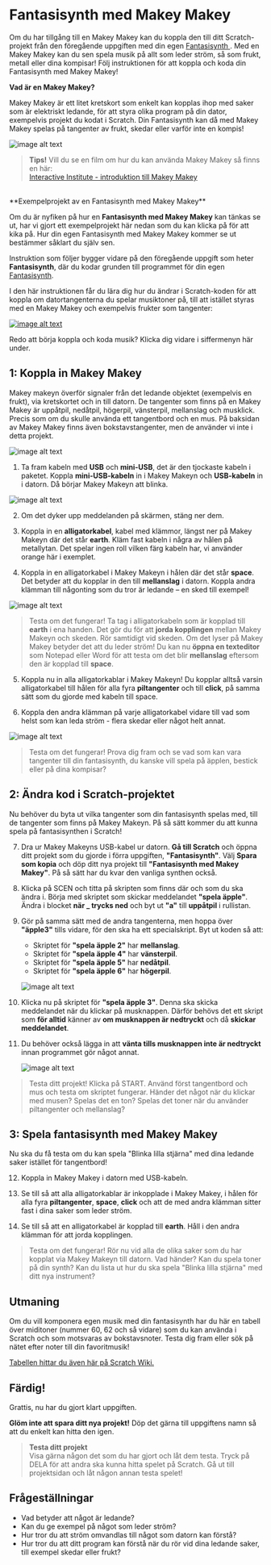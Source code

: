 # Fantasisynth med Makey Makey

Om du har tillgång till en Makey Makey kan du koppla den till ditt Scratch-projekt från den föregående uppgiften med din egen <a href="https://www.kodboken.se/start/skapa-musik/uppgifter-i-scratch/fantasisynth" target="_blank"> Fantasisynth </a>. Med en Makey Makey kan du sen spela musik på allt som leder ström, så som frukt, metall eller dina kompisar! Följ instruktionen för att koppla och koda din Fantasisynth med Makey Makey! 


**Vad är en Makey Makey?**

Makey Makey är ett litet kretskort som enkelt kan kopplas ihop med saker som är elektriskt ledande, för att styra olika program på din dator, exempelvis projekt du kodat i Scratch. Din Fantasisynth kan då med Makey Makey spelas på tangenter av frukt, skedar eller varför inte en kompis! 

![image alt text](image_2.png) 

>**Tips!** Vill du se en film om hur du kan använda Makey Makey så finns en här:  
 <a href="https://www.youtube.com/watch?v=ICd7HzurorM&feature=youtu.be&list=PLD0HD_3AJljWqSuZ31DeGi2Iv7Yzp0NRp" target="_blank">  Interactive Institute - introduktion till Makey Makey </a>

<br>
**Exempelprojekt av en Fantasisynth med Makey Makey**

Om du är nyfiken på hur en **Fantasisynth med Makey Makey** kan tänkas se ut, har vi gjort ett exempelprojekt här nedan som du kan klicka på för att kika på. Hur din egen Fantasisynth med Makey Makey kommer se ut bestämmer såklart du själv sen. 

Instruktion som följer bygger vidare på den föregående uppgift som heter **Fantasisynth**, där du kodar grunden till programmet för din egen <a href="https://www.kodboken.se/start/skapa-musik/uppgifter-i-scratch/fantasisynth?chpt=0" target="_blank">Fantasisynth</a>.

I den här instruktionen får du lära dig hur du ändrar i Scratch-koden för att koppla om datortangenterna du spelar musiktoner på, till att istället styras med en Makey Makey och exempelvis frukter som tangenter: <a href="https://scratch.mit.edu/projects/130726473/" target="_blank">

![image alt text](image_6.png)</a>

Redo att börja koppla och koda musik? Klicka dig vidare i siffermenyn här under.

## 1: Koppla in Makey Makey
Makey makeyn överför signaler från det ledande objektet (exempelvis en frukt), via kretskortet och in till datorn. De tangenter som finns på en Makey Makey är uppåtpil, nedåtpil, högerpil, vänsterpil, mellanslag och musklick. Precis som om du skulle använda ett tangentbord och en mus. På baksidan av Makey Makey finns även bokstavstangenter, men de använder vi inte i detta projekt.

![image alt text](image_0.png)

1.	 Ta fram kabeln med **USB** och **mini-USB**, det är den tjockaste kabeln i paketet. Koppla **mini-USB-kabeln** in i Makey Makeyn och **USB-kabeln** in i datorn. Då börjar Makey Makeyn att blinka.

![image alt text](image_1.png)

2.	Om det dyker upp meddelanden på skärmen, stäng ner dem.

3.	Koppla in en **alligatorkabel**, kabel med klämmor, längst ner på Makey Makeyn där det står **earth**. Kläm fast kabeln i några av hålen på metallytan. Det spelar ingen roll vilken färg kabeln har, vi använder orange här i exemplet.

4.	Koppla in en alligatorkabel i Makey Makeyn i hålen där det står **space**. Det betyder att du kopplar in den till **mellanslag** i datorn. Koppla andra klämman till någonting som du tror är ledande – en sked till exempel!

![image alt text](image_3.png)

> Testa om det fungerar! Ta tag i alligatorkabeln som är kopplad till **earth** i ena handen. Det gör du för att **jorda kopplingen** mellan Makey Makeyn och skeden. Rör samtidigt vid skeden. Om det lyser på Makey Makey betyder det att du leder ström! Du kan nu **öppna en texteditor** som Notepad eller Word för att testa om det blir **mellanslag** eftersom den är kopplad till **space**.

5.	Koppla nu in alla alligatorkablar i Makey Makeyn! Du kopplar alltså varsin alligatorkabel till hålen för alla fyra **piltangenter** och till **click**, på samma sätt som du gjorde med kabeln till space.

6.	Koppla den andra klämman på varje alligatorkabel vidare till vad som helst som kan leda ström - flera skedar eller något helt annat.

![image alt text](image_2.png)

> Testa om det fungerar! Prova dig fram och se vad som kan vara tangenter till din fantasisynth, du kanske vill spela på äpplen, bestick eller på dina kompisar?


## 2: Ändra kod i Scratch-projektet

Nu behöver du byta ut vilka tangenter som din fantasisynth spelas med, till de tangenter som finns på Makey Makeyn. På så sätt kommer du att kunna spela på fantasisynthen i Scratch!

7.	Dra ur Makey Makeyns USB-kabel ur datorn. **Gå till Scratch** och öppna ditt projekt som du gjorde i förra uppgiften, **"Fantasisynth"**. Välj **Spara som kopia** och döp ditt nya projekt till **"Fantasisynth med Makey Makey"**. På så sätt har du kvar den vanliga synthen också.

8.	Klicka på SCEN och titta på skripten som finns där och som du ska ändra i. Börja med skriptet som skickar meddelandet **"spela äpple"**. Ändra i blocket **när _ trycks ned** och byt ut **"a"** till **uppåtpil** i rullistan.

9. Gör på samma sätt med de andra tangenterna, men hoppa över **"äpple3"** tills vidare, för den ska ha ett specialskript. Byt ut koden så att:

    * Skriptet för **"spela äpple 2"** har **mellanslag**.
    * Skriptet för **"spela äpple 4"** har **vänsterpil**.
    * Skriptet för **"spela äpple 5"** har **nedåtpil**.
    * Skriptet för **"spela äpple 6"** har **högerpil**.

    ![image alt text](image_4.png)

10.	Klicka nu på skriptet för **"spela äpple 3"**. Denna ska skicka meddelandet när du klickar på musknappen. Därför behövs det ett skript som **för alltid** känner av **om musknappen är nedtryckt** och då **skickar meddelandet**.

11.	Du behöver också lägga in att **vänta tills musknappen inte är nedtryckt** innan programmet gör något annat.

    ![image alt text](image_7.png)

> Testa ditt projekt! Klicka på START. Använd  först tangentbord och mus och testa om skriptet fungerar. Händer det något när du klickar med musen? Spelas det en ton? Spelas det toner när du använder piltangenter och mellanslag?


## 3: Spela fantasisynth med Makey Makey
Nu ska du få testa om du kan spela "Blinka lilla stjärna" med dina ledande saker istället för tangentbord!

12.	 Koppla in Makey Makey i datorn med USB-kabeln.

13.	 Se till så att alla alligatorkablar är inkopplade i Makey Makey, i hålen för alla fyra **piltangenter**, **space**, **click** och att de med andra klämman sitter fast i dina saker som leder ström.

14.	 Se till så att en alligatorkabel är kopplad till **earth**. Håll i den andra klämman för att jorda kopplingen.

> Testa om det fungerar! Rör nu vid alla de olika saker som du har kopplat via Makey Makeyn till datorn. Vad händer? Kan du spela toner på din synth? Kan du lista ut hur du ska spela "Blinka lilla stjärna" med ditt nya instrument?

## Utmaning
Om du vill komponera egen musik med din fantasisynth har du här en tabell över miditoner (nummer 60, 62 och så vidare) som du kan använda i Scratch och som motsvaras av bokstavsnoter. Testa dig fram eller sök på nätet efter noter till din favoritmusik!



<a href="https://en.scratch-wiki.info/wiki/MIDI_Notes" target="_blank">Tabellen hittar du även här på Scratch Wiki.  </a>


## Färdig!
Grattis, nu har du gjort klart uppgiften.

**Glöm inte att spara ditt nya projekt!** Döp det gärna till uppgiftens namn så att du enkelt kan hitta den igen.

> **Testa ditt projekt**  
Visa gärna någon det som du har gjort och låt dem testa. Tryck på DELA för att andra ska kunna hitta spelet på Scratch. Gå ut till projektsidan och låt någon annan testa spelet!


## Frågeställningar

* Vad betyder att något är ledande?
* Kan du ge exempel på något som leder ström?
* Hur tror du att ström omvandlas till något som datorn kan förstå?
* Hur tror du att ditt program kan förstå när du rör vid dina ledande saker, till exempel skedar eller frukt?

